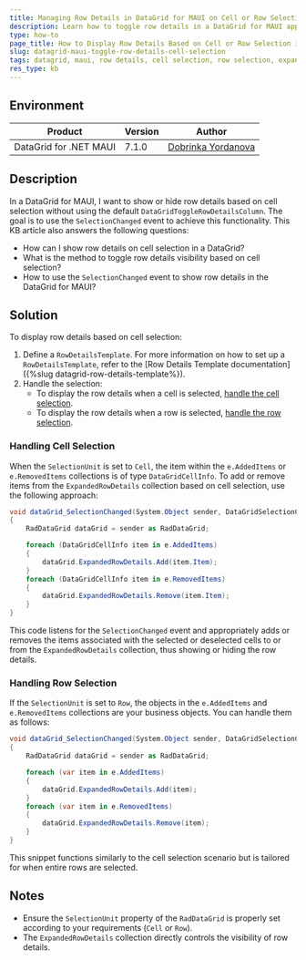```yaml
---
title: Managing Row Details in DataGrid for MAUI on Cell or Row Selection
description: Learn how to toggle row details in a DataGrid for MAUI application based on cell or row selection.
type: how-to
page_title: How to Display Row Details Based on Cell or Row Selection in DataGrid for MAUI
slug: datagrid-maui-toggle-row-details-cell-selection
tags: datagrid, maui, row details, cell selection, row selection, expandedrowdetails, selectionchanged
res_type: kb
---
```


## Environment

| Product | Version | Author |
| --- | --- | --- |
| DataGrid for .NET MAUI | 7.1.0 | [Dobrinka Yordanova](https://www.telerik.com/blogs/author/dobrinka-yordanova) | 

## Description

In a DataGrid for MAUI, I want to show or hide row details based on cell selection without using the default `DataGridToggleRowDetailsColumn`. The goal is to use the `SelectionChanged` event to achieve this functionality. This KB article also answers the following questions:
- How can I show row details on cell selection in a DataGrid?
- What is the method to toggle row details visibility based on cell selection?
- How to use the `SelectionChanged` event to show row details in the DataGrid for MAUI?

## Solution

To display row details based on cell selection:

1. Define a `RowDetailsTemplate`. For more information on how to set up a `RowDetailsTemplate`, refer to the [Row Details Template documentation]({%slug datagrid-row-details-template%}).
1. Handle the selection:
   * To display the row details when a cell is selected, [handle the cell selection](#handling-cell-selection).
   * To display the row details when a row is selected, [handle the row selection](#handling-row-selection).

### Handling Cell Selection

When the `SelectionUnit` is set to `Cell`, the item within the `e.AddedItems` or `e.RemovedItems` collections is of type `DataGridCellInfo`. To add or remove items from the `ExpandedRowDetails` collection based on cell selection, use the following approach:

```csharp
void dataGrid_SelectionChanged(System.Object sender, DataGridSelectionChangedEventArgs e)
{
    RadDataGrid dataGrid = sender as RadDataGrid;

    foreach (DataGridCellInfo item in e.AddedItems)
    {
        dataGrid.ExpandedRowDetails.Add(item.Item);
    }
    foreach (DataGridCellInfo item in e.RemovedItems)
    {
        dataGrid.ExpandedRowDetails.Remove(item.Item);
    }
}
```

This code listens for the `SelectionChanged` event and appropriately adds or removes the items associated with the selected or deselected cells to or from the `ExpandedRowDetails` collection, thus showing or hiding the row details.

### Handling Row Selection

If the `SelectionUnit` is set to `Row`, the objects in the `e.AddedItems` and `e.RemovedItems` collections are your business objects. You can handle them as follows:

```csharp
void dataGrid_SelectionChanged(System.Object sender, DataGridSelectionChangedEventArgs e)
{
    RadDataGrid dataGrid = sender as RadDataGrid;

    foreach (var item in e.AddedItems)
    {
        dataGrid.ExpandedRowDetails.Add(item);
    }
    foreach (var item in e.RemovedItems)
    {
        dataGrid.ExpandedRowDetails.Remove(item);
    }
}
```

This snippet functions similarly to the cell selection scenario but is tailored for when entire rows are selected.

## Notes

- Ensure the `SelectionUnit` property of the `RadDataGrid` is properly set according to your requirements (`Cell` or `Row`).
- The `ExpandedRowDetails` collection directly controls the visibility of row details.

